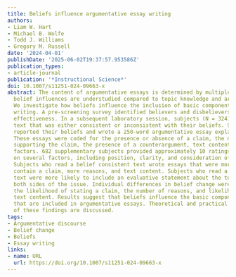 ```yaml
---
title: Beliefs influence argumentative essay writing
authors:
- Liam W. Hart
- Michael B. Wolfe
- Todd J. Williams
- Gregory M. Russell
date: '2024-04-01'
publishDate: '2025-06-02T19:37:57.953586Z'
publication_types:
- article-journal
publication: '*Instructional Science*'
doi: 10.1007/s11251-024-09663-x
abstract: The content of argumentative essays is determined by multiple factors, but
  belief influences are understudied compared to topic knowledge and argument schema.
  We investigate how beliefs influence the inclusion of basic components in argumentative
  writing. A pre-screening survey identified believers and disbelievers in gun control
  effectiveness. In a subsequent laboratory session, subjects (N = 324) read a one-sided
  text that was either consistent or inconsistent with their beliefs. Subjects then
  reported their beliefs and wrote a 250-word argumentative essay explaining them.
  These essays were coded for the presence or absence of a claim, the number of reasons
  supporting the claim, the presence of a counterargument, text content, and other
  factors. 682 supplementary subjects provided approximately 10 ratings for each essay
  on several factors, including position, clarity, and consideration of both sides.
  Subjects who read a belief consistent text wrote essays that were more likely to
  contain a claim, more reasons, and text content. Subjects who read a belief inconsistent
  text were more likely to include an evaluative statement about the text and to consider
  both sides of the issue. Individual differences in belief change were related to
  the likelihood of stating a claim, the number of reasons, and likelihood of mentioning
  text content. Results suggest that beliefs influence the basic components of argumentation
  that are included in argumentative essays. Theoretical and practical implications
  of these findings are discussed.
tags:
- Argumentative discourse
- Belief change
- Beliefs
- Essay writing
links:
- name: URL
  url: https://doi.org/10.1007/s11251-024-09663-x
---
```

